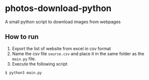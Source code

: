 # photos-download-python

A small python script to download images from webpages

## How to run

1. Export the list of website from excel in csv format
2. Name the csv file `source.csv` and place it in the same folder as the `main.py` file.
3. Execute the following script

```bash
$ python3 main.py
```
